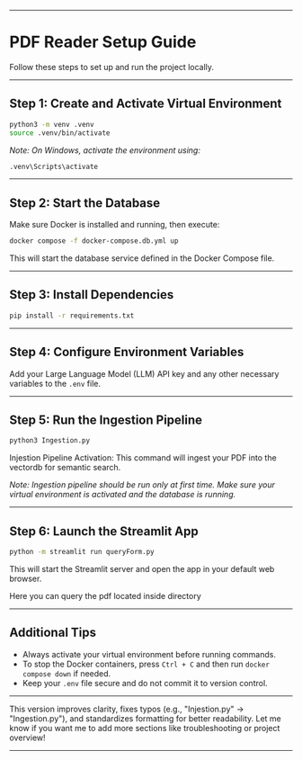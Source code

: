 
---

# PDF Reader Setup Guide

Follow these steps to set up and run the project locally.

---

## Step 1: Create and Activate Virtual Environment

```bash
python3 -m venv .venv
source .venv/bin/activate
```

*Note: On Windows, activate the environment using:*

```bash
.venv\Scripts\activate
```

---

## Step 2: Start the Database

Make sure Docker is installed and running, then execute:

```bash
docker compose -f docker-compose.db.yml up
```

This will start the database service defined in the Docker Compose file.

---

## Step 3: Install Dependencies

```bash
pip install -r requirements.txt
```

---

## Step 4: Configure Environment Variables

Add your Large Language Model (LLM) API key and any other necessary variables to the `.env` file.

---

## Step 5: Run the Ingestion Pipeline

```bash
python3 Ingestion.py
```
Injestion Pipeline Activation: This command will ingest your PDF into the vectordb for semantic search.

*Note: Ingestion pipeline should be run only at first time. Make sure your virtual environment is activated and the database is running.*

---

## Step 6: Launch the Streamlit App

```bash
python -m streamlit run queryForm.py
```

This will start the Streamlit server and open the app in your default web browser.

Here you can query the pdf located inside directory

---

## Additional Tips

- Always activate your virtual environment before running commands.
- To stop the Docker containers, press `Ctrl + C` and then run `docker compose down` if needed.
- Keep your `.env` file secure and do not commit it to version control.

---

This version improves clarity, fixes typos (e.g., "Injestion.py" → "Ingestion.py"), and standardizes formatting for better readability. Let me know if you want me to add more sections like troubleshooting or project overview!

---